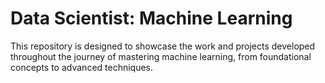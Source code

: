 # Data Scientist: Machine Learning

This repository is designed to showcase the work and projects developed throughout the journey of mastering machine learning, from foundational concepts to advanced techniques.